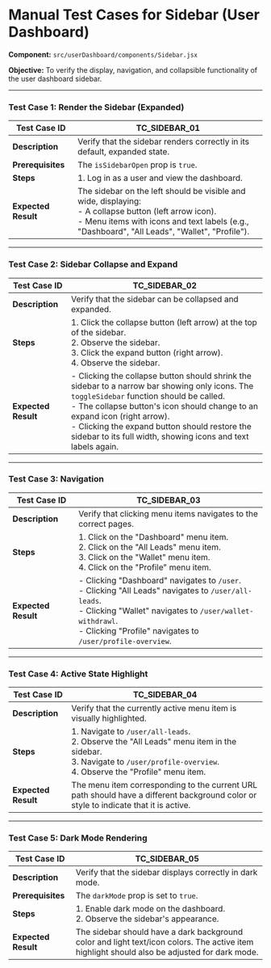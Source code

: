# Manual Test Cases for Sidebar (User Dashboard)

**Component:** `src/userDashboard/components/Sidebar.jsx`

**Objective:** To verify the display, navigation, and collapsible functionality of the user dashboard sidebar.

---

### Test Case 1: Render the Sidebar (Expanded)

| Test Case ID | TC_SIDEBAR_01                                      |
|--------------|----------------------------------------------------|
| **Description**  | Verify that the sidebar renders correctly in its default, expanded state. |
| **Prerequisites** | The `isSidebarOpen` prop is `true`. |
| **Steps**      | 1. Log in as a user and view the dashboard. |
| **Expected Result** | The sidebar on the left should be visible and wide, displaying:<br>- A collapse button (left arrow icon).<br>- Menu items with icons and text labels (e.g., "Dashboard", "All Leads", "Wallet", "Profile"). |

---

### Test Case 2: Sidebar Collapse and Expand

| Test Case ID | TC_SIDEBAR_02                                      |
|--------------|----------------------------------------------------|
| **Description**  | Verify that the sidebar can be collapsed and expanded. |
| **Steps**      | 1. Click the collapse button (left arrow) at the top of the sidebar.<br>2. Observe the sidebar.<br>3. Click the expand button (right arrow).<br>4. Observe the sidebar. |
| **Expected Result** | - Clicking the collapse button should shrink the sidebar to a narrow bar showing only icons. The `toggleSidebar` function should be called.<br>- The collapse button's icon should change to an expand icon (right arrow).<br>- Clicking the expand button should restore the sidebar to its full width, showing icons and text labels again. |

---

### Test Case 3: Navigation

| Test Case ID | TC_SIDEBAR_03                                      |
|--------------|----------------------------------------------------|
| **Description**  | Verify that clicking menu items navigates to the correct pages. |
| **Steps**      | 1. Click on the "Dashboard" menu item.<br>2. Click on the "All Leads" menu item.<br>3. Click on the "Wallet" menu item.<br>4. Click on the "Profile" menu item. |
| **Expected Result** | - Clicking "Dashboard" navigates to `/user`.<br>- Clicking "All Leads" navigates to `/user/all-leads`.<br>- Clicking "Wallet" navigates to `/user/wallet-withdrawl`.<br>- Clicking "Profile" navigates to `/user/profile-overview`. |

---

### Test Case 4: Active State Highlight

| Test Case ID | TC_SIDEBAR_04                                      |
|--------------|----------------------------------------------------|
| **Description**  | Verify that the currently active menu item is visually highlighted. |
| **Steps**      | 1. Navigate to `/user/all-leads`.<br>2. Observe the "All Leads" menu item in the sidebar.<br>3. Navigate to `/user/profile-overview`.<br>4. Observe the "Profile" menu item. |
| **Expected Result** | The menu item corresponding to the current URL path should have a different background color or style to indicate that it is active. |

---

### Test Case 5: Dark Mode Rendering

| Test Case ID | TC_SIDEBAR_05                                      |
|--------------|----------------------------------------------------|
| **Description**  | Verify that the sidebar displays correctly in dark mode. |
| **Prerequisites** | The `darkMode` prop is set to `true`. |
| **Steps**      | 1. Enable dark mode on the dashboard.<br>2. Observe the sidebar's appearance. |
| **Expected Result** | The sidebar should have a dark background color and light text/icon colors. The active item highlight should also be adjusted for dark mode. |
